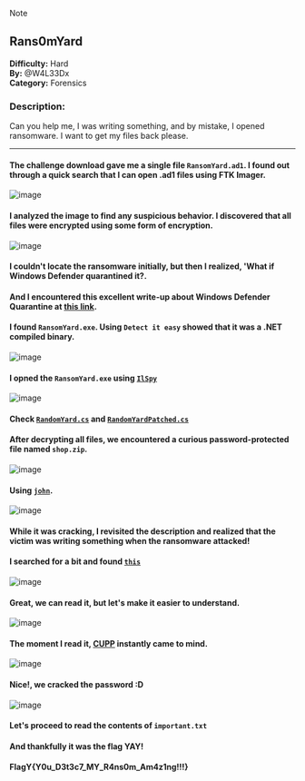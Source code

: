 > [!NOTE]
> ## Rans0mYard
> **Difficulty:** Hard  
**By:** @W4L33Dx  
**Category:** Forensics  
> ### Description:
> Can you help me, I was writing something, and by mistake, I opened ransomware. I want to get my files back please.
---
#### The challenge download gave me a single file `RansomYard.ad1`. I found out through a quick search that I can open .ad1 files using FTK Imager.
![image](https://github.com/0iqx/CyberNights5/assets/165626321/e777ce72-932b-4c39-aef6-53f04a687c68)
#### I analyzed the image to find any suspicious behavior. I discovered that all files were encrypted using some form of encryption. 
![image](https://github.com/0iqx/CyberNights5/assets/165626321/fcbe3c4b-083a-40ad-9ec5-6ea7bd5bdd77)
#### I couldn't locate the ransomware initially, but then I realized, 'What if Windows Defender quarantined it?.
#### And I encountered this excellent write-up about Windows Defender Quarantine at [this link](https://blog.ry4n.org/hackthebox-ctf-confinement-write-up-a4e3b0429e30#2a9e).
#### I found `RansomYard.exe`. Using `Detect it easy` showed that it was a .NET compiled binary.
![image](https://github.com/0iqx/CyberNights5/assets/165626321/85b44adc-afc2-4099-9040-44557507ab75)
#### I opned the `RansomYard.exe` using [`IlSpy`](https://github.com/icsharpcode/ILSpy)
![image](https://github.com/0iqx/CyberNights5/assets/165626321/a16de72f-2b39-459e-abbf-d2c431a5a39f)
#### Check [`RandomYard.cs`](https://github.com/0iqx/CyberNights5/blob/main/Rans0mYard/RansomYard.cs) and [`RandomYardPatched.cs`](https://github.com/0iqx/CyberNights5/blob/main/Rans0mYard/RansomYard_patched.cs)
#### After decrypting all files, we encountered a curious password-protected file named `shop.zip`.
![image](https://github.com/0iqx/CyberNights5/assets/165626321/bd8fac4e-6932-4dca-9604-383203c46ca0)
#### Using [`john`](https://github.com/openwall/john).
![image](https://github.com/0iqx/CyberNights5/assets/165626321/91a9689f-e02a-4b0b-8ea1-4d2da0f0fca9)
#### While it was cracking, I revisited the description and realized that the victim was writing something when the ransomware attacked!
#### I searched for a bit and found [`this`](https://medium.com/@mahmoudsoheem/new-digital-forensics-artifact-from-windows-notepad-527645906b7b)
![image](https://github.com/0iqx/CyberNights5/assets/165626321/db2db032-b17a-4643-b586-4f4c0ac7b76d)
#### Great, we can read it, but let's make it easier to understand.
![image](https://github.com/0iqx/CyberNights5/assets/165626321/c8d655d8-529a-4825-afd1-131ec830cb64)
#### The moment I read it, [CUPP](https://github.com/Mebus/cupp) instantly came to mind.
![image](https://github.com/0iqx/CyberNights5/assets/165626321/99a7cb79-e506-4b04-bcc6-8a449dbf6f98)
#### Nice!, we cracked the password :D
![image](https://github.com/0iqx/CyberNights5/assets/165626321/b844c86e-b5e0-461e-a318-7d6617e7bb16)
#### Let's proceed to read the contents of `important.txt`
#### And thankfully it was the flag YAY!
#### FlagY{Y0u_D3t3c7_MY_R4ns0m_Am4z1ng!!!}
